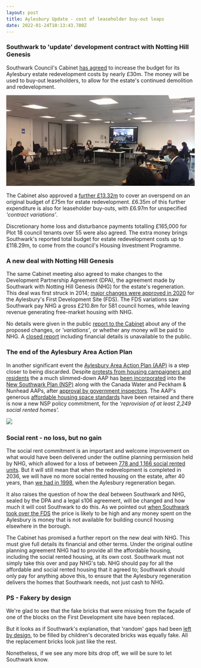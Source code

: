 ```yaml
---
layout: post
title: Aylesbury Update - cost of leaseholder buy-out leaps
date: 2022-01-24T10:13:43.780Z
---
```

### Southwark to 'update' development contract with Notting Hill Genesis

Southwark Council's Cabinet [](https://moderngov.southwark.gov.uk/ieListDocuments.aspx?CId=302&MId=7019&Ver=4)[has agreed](https://moderngov.southwark.gov.uk/ieListDocuments.aspx?CId=302&MId=7019&Ver=4) to increase the budget for its Aylesbury estate redevelopment costs by nearly £30m.  The money will be used to buy-out leaseholders, to allow for the estate's continued demolition and redevelopment.

![](/img/screenshot-2022-01-25-at-13-29-33-southwarkcouncil.png)

The Cabinet also approved a [further £13.32m](<https://moderngov.southwark.gov.uk/documents/s104415/Report Future of Aylesbury Estate.pdf>) to cover an overspend on an original budget of £75m for estate redevelopment.  £6.35m of this further expenditure is also for leaseholder buy-outs, with £6.97m for unspecified *'contract variations'*.

Discretionary home loss and disturbance payments totalling £165,000 for Plot 18 council tenants over 55 were also agreed. The extra money brings Southwark's reported total budget for estate redevelopment costs up to £118.29m, to come from the council's Housing Investment Programme.

### A new deal with Notting Hill Genesis

The same Cabinet meeting also agreed to make changes to the Development Partnership Agreement (DPA), the agreement made by Southwark with Notting Hill Genesis (NHG) for the estate's regeneration.  This deal was first struck in 2014; [](https://www.35percent.org/aylesbury-estate-fds-variation/) [major changes were approved in 2020](https://www.35percent.org/aylesbury-estate-fds-variation/) for the Aylesbury's First Development Site (FDS).  The FDS variations saw Southwark pay NHG a gross £210.8m for 581 council homes, while leaving revenue generating free-market housing with NHG.

No details were given in the public [report to the Cabinet](https://moderngov.southwark.gov.uk/documents/s104415/Report%20Future%20of%20Aylesbury%20Estate.pdf) about any of the proposed changes, or *'variations'*, or whether any money will be paid to NHG.  A [closed report](https://moderngov.southwark.gov.uk/mgReasonsRestricted.aspx?ID=104420&OID=62848&OT=A&RPID=3453695&BM=AI62848) including financial details is unavailable to the public.

### The end of the Aylesbury Area Action Plan

In another significant event the [Aylesbury Area Action Plan (AAP)](https://www.southwark.gov.uk/assets/attach/1647/Aylesbury-AAP-2010.pdf) is a step closer to being discarded.  Despite [protests from housing campaigners and residents](https://www.35percent.org/southwark-rips-up-aylesbury-objectives/) the a much slimmed-down AAP has [been  incorporated](https://www.southwark.gov.uk/assets/attach/73562/Main-Modifications-Appendix-7-Annex-5-AAP-policies-and-sites-replaced-by-NSP.pdf) into the [](https://www.southwark.gov.uk/assets/attach/75943/Southwark-Plan-2022-for-adoption-.pdf)[New Southwark Plan (NSP)](https://www.southwark.gov.uk/assets/attach/75943/Southwark-Plan-2022-for-adoption-.pdf) along with the Canada Water and Peckham & Nunhead AAPs, after [approval by government inspectors](https://www.southwark.gov.uk/planning-and-building-control/planning-policy-and-transport-policy/new-southwark-plan?chapter=10).  The AAP's generous [affordable housing space standards](https://www.southwark.gov.uk/assets/attach/73557/MAIN-51X.PDF) have been retained and there is now a new NSP policy commitment, for the  *'reprovision of at least 2,249 social rented homes'.*

![](https://www.35percent.org/img/screenshot_2021-04-14-aylesbury-area-action-plan-january-2010-aylesbury-aap-2010-pdf.png)

### Social rent - no loss, but no gain

The social rent commitment is an important and welcome improvement on what would have been delivered under the outline planning permission held by NHG,  which allowed for a loss of between [778 and 1,166 social rented units](https://moderngov.southwark.gov.uk/documents/s53361/Report.pdf).  But it will still mean that when the redevelopment is completed in 2036, we will have no more social rented housing on the estate, after 40 years, than [we had in 1998](https://www.theguardian.com/society/2016/jul/13/aylesbury-estate-south-london-social-housing), when the Aylesbury regeneration began.

It also raises the question of how the deal between Southwark and NHG, sealed by the DPA and a legal s106 agreement, will be changed and how much it will cost Southwark to do this.  As we pointed out [when Southwark took over the FDS](https://www.35percent.org/aylesbury-estate-fds-variation/#fn:1) the price is likely to be high and any money spent on the Aylesbury is money that is not available for building council housing elsewhere in the borough.

The Cabinet has promised a further report on the new deal with NHG.  This must give full details its financial and other terms.  Under the original outline planning agreement NHG had to provide all the affordable housing, including the social rented housing, at its own cost.  Southwark must not simply take this over and pay NHG's tab.  NHG should pay for all the affordable and social rented housing that it agreed to; Southwark should only pay for anything above this, to ensure that the Aylesbury regeneration delivers the homes that Southwark needs, not just cash to NHG.

### **PS - Fakery by design**

We're glad to see that the fake bricks that were missing from the façade of one of the blocks on the First Development site have been replaced.

But it looks as if Southwark's explanation, that 'random' gaps had been [left by design](https://mobile.twitter.com/lb_southwark/status/1483060481854263296), to be filled by children's decorated bricks was equally fake.  All the replacement bricks look just like the rest.

Nonetheless, if we see any more bits drop off, we will be sure to let Southwark know.